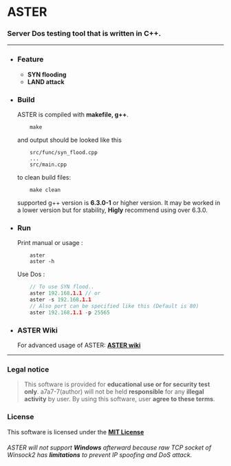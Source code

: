 # ASTER

### Server Dos testing tool that is written in C++.

---

* ### Feature
    * **SYN flooding**
    * **LAND attack**

* ### Build
    ASTER is compiled with **makefile, g++**.
    
    ```
        make
    ```
    and output should be looked like this
    ```
        src/func/syn_flood.cpp
        ...
        src/main.cpp
    ```

    to clean build files:
    ```
        make clean
    ```

    supported g++ version is **6.3.0-1** or higher version.
    It may be worked in a lower version but for stability, **Higly** recommend using over 6.3.0.
    
* ### Run
    Print manual or usage :
    ```
        aster
        aster -h
    ```
    
    Use Dos :
    ```c++
        // To use SYN flood..
        aster 192.168.1.1 // or
        aster -s 192.168.1.1
        // Also port can be specified like this (Default is 80)
        aster 192.168.1.1 -p 25565
    ```
* ### ASTER Wiki
    For advanced usage of ASTER:
    **[ASTER wiki](https://github.com/a7a7-7/ASTER/wiki)**
  
---
### Legal notice
> This software is provided for **educational use or for security test only**. a7a7-7(author) will not be held **responsible** for any **illegal activity** by user. By using this software, user **agree to these terms**.

### License
This software is licensed under the **[MIT License](/LICENSE)**

###### ASTER will not support **Windows** afterward because raw TCP socket of Winsock2 has **limitations** to prevent IP spoofing and DoS attack.
